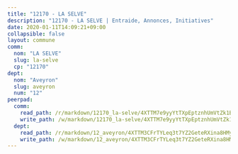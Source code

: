 ```yaml
---
title: "12170 - LA SELVE"
description: "12170 - LA SELVE | Entraide, Annonces, Initiatives"
date: 2020-01-11T14:09:21+09:00
collapsible: false
layout: commune
comm:
  nom: "LA SELVE"
  slug: la-selve
  cp: "12170"
dept:
  nom: "Aveyron"
  slug: aveyron
  num: "12"
peerpad:
  comm:
    read_path: /r/markdown/12170_la-selve/4XTTM7e9yyYtTXpEptznhUmVtZk1BTtmAMBpRctWDZJRPTEaQ
    write_path: /w/markdown/12170_la-selve/4XTTM7e9yyYtTXpEptznhUmVtZk1BTtmAMBpRctWDZJRPTEaQ-K3TgUPearNY4a6t9My4GJ6rrdVDx8NxZeCofP74eRYkYEfKao391pbKgMUyCGnjRhQz53pck1M4rt53DBRrYGFPAQFWh3vWnwb9HbMhi1xyvgNSNo97jf6AQQybPJNruTvTyKSk4
  dept:
    read_path: /r/markdown/12_aveyron/4XTTM3CFrTYLeq3t7YZ2GeteRXina8HMy585xLdATaEm28gJq
    write_path: /w/markdown/12_aveyron/4XTTM3CFrTYLeq3t7YZ2GeteRXina8HMy585xLdATaEm28gJq-K3TgUfu3tdsvnJNzfCjLcQBm4uQ83gag77qnaAo9pjUvbpQyfAVAxJdyULKffeJFVcGHHVraYZNVQhiGBeBUKBFLy2Vr8dapgU6tQCmoJQ6dgnoqRGmK9bSxqhW9VArfxRuTPcgV
---
```


